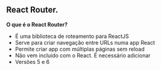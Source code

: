 ## React Router.
**O que é o React Router?**

- É uma biblioteca de roteamento para ReactJS
- Serve para criar navegação entre URLs numa app React
- Permite criar app com múltiplas páginas sem reload
- Não vem incluido com o React. É necessário adicionar
- Versões 5 e 6